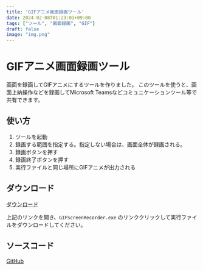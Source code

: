 ```yaml
---
title: 'GIFアニメ画面録画ツール'
date: 2024-02-08T01:23:01+09:00
tags: ["ツール", "画面録画", "GIF"]
draft: false
image: "img.png"
---
```


# GIFアニメ画面録画ツール
画面を録画してGIFアニメにするツールを作りました。
このツールを使うと、画面上納操作などを録画してMicrosoft Teamsなどコミュニケーションツール等で共有できます。

## 使い方
1. ツールを起動
2. 録画する範囲を指定する。指定しない場合は、画面全体が録画される。
2. 録画ボタンを押す
3. 録画終了ボタンを押す
4. 実行ファイルと同じ場所にGIFアニメが出力される

## ダウンロード
[ダウンロード](https://github.com/kenjinote/GifScreenRecorder/releases)

上記のリンクを開き、`GIFScreenRecorder.exe` のリンククリックして実行ファイルをダウンロードしてください。

## ソースコード
[GitHub](https://github.com/kenjinote/GifScreenRecorder)
